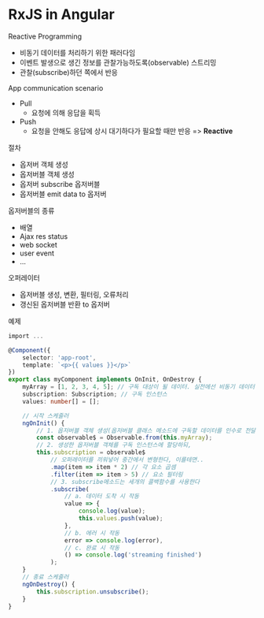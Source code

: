 # RxJS in Angular

Reactive Programming

* 비동기 데이터를 처리하기 위한 패러다임
* 이벤트 발생으로 생긴 정보를 관찰가능하도록(observable) 스트리밍
* 관찰(subscribe)하던 쪽에서 반응

App communication scenario

* Pull
    * 요청에 의해 응답을 획득
* Push
    * 요청을 안해도 응답에 상시 대기하다가 필요할 때만 반응 => **Reactive**

절차

* 옵저버 객체 생성
* 옵저버블 객체 생성
* 옵저버 subscribe 옵저버블
* 옵저버블 emit data to 옵저버

옵저버블의 종류

* 배열
* Ajax res status
* web socket
* user event
* ...

오퍼레이터

* 옵저버블 생성, 변환, 필터링, 오류처리
* 갱신된 옵저버블 반환 to 옵저버

예제
```ts
import ...

@Component({
    selector: 'app-root',
    template: `<p>{{ values }}</p>`
})
export class myComponent implements OnInit, OnDestroy {
    myArray = [1, 2, 3, 4, 5]; // 구독 대상이 될 데이터. 실전에선 비동기 데이터
    subscription: Subscription; // 구독 인스턴스
    values: number[] = [];

    // 시작 스케줄러
    ngOnInit() {
        // 1. 옵저버블 객체 생성(옵저버블 클래스 메소드에 구독할 데이터를 인수로 전달)
        const observable$ = Observable.from(this.myArray);
        // 2. 생성한 옵저버블 객체를 구독 인스턴스에 할당하되,
        this.subscription = observable$
            // 오퍼레이터를 끼워넣어 중간에서 변형한다, 이를테면..
            .map(item => item * 2) // 각 요소 곱셈
            .filter(item => item > 5) // 요소 필터링
            // 3. subscribe메소드는 세개의 콜백함수를 사용한다
            .subscribe(
                // a. 데이터 도착 시 작동
                value => {
                    console.log(value);
                    this.values.push(value);
                },
                // b. 에러 시 작동
                error => console.log(error),
                // c. 완료 시 작동
                () => console.log('streaming finished')
            );
    }
    // 종료 스케줄러
    ngOnDestroy() {
        this.subscription.unsubscribe();
    }
}

```


